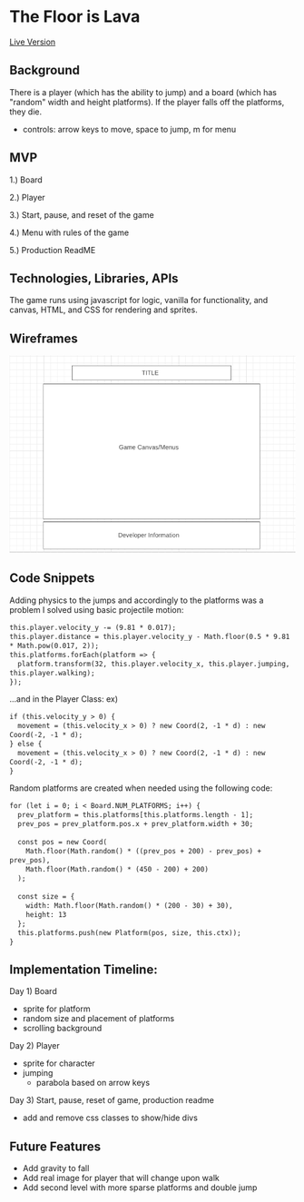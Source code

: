 # The Floor is Lava

<a href="https://github.com/rweir4/TheFloorIsLava">Live Version</a>

## Background
There is a player (which has the ability to jump) and a board (which has "random" width and height platforms). If the player falls off the platforms, they die.
 - controls: arrow keys to move, space to jump, m for menu

## MVP
1.) Board

2.) Player

3.) Start, pause, and reset of the game

4.) Menu with rules of the game

5.) Production ReadME

## Technologies, Libraries, APIs
The game runs using javascript for logic, vanilla for functionality, and canvas, HTML, and CSS for rendering and sprites.

## Wireframes
<img src="assets/images/wireframe.png">

## Code Snippets

Adding physics to the jumps and accordingly to the platforms was a problem I solved using basic projectile motion:

    this.player.velocity_y -= (9.81 * 0.017);
    this.player.distance = this.player.velocity_y - Math.floor(0.5 * 9.81 * Math.pow(0.017, 2));
    this.platforms.forEach(platform => {
      platform.transform(32, this.player.velocity_x, this.player.jumping, this.player.walking);
    });

...and in the Player Class:
  ex)

    if (this.velocity_y > 0) {
      movement = (this.velocity_x > 0) ? new Coord(2, -1 * d) : new Coord(-2, -1 * d);
    } else {
      movement = (this.velocity_x > 0) ? new Coord(2, -1 * d) : new Coord(-2, -1 * d);
    }

Random platforms are created when needed using the following code:

    for (let i = 0; i < Board.NUM_PLATFORMS; i++) {
      prev_platform = this.platforms[this.platforms.length - 1];
      prev_pos = prev_platform.pos.x + prev_platform.width + 30;

      const pos = new Coord(
        Math.floor(Math.random() * ((prev_pos + 200) - prev_pos) + prev_pos),
        Math.floor(Math.random() * (450 - 200) + 200)
      );

      const size = {
        width: Math.floor(Math.random() * (200 - 30) + 30),
        height: 13
      };
      this.platforms.push(new Platform(pos, size, this.ctx));
    }

## Implementation Timeline:

Day 1) Board
  - sprite for platform
  - random size and placement of platforms
  - scrolling background

Day 2) Player
 - sprite for character
 - jumping
   - parabola based on arrow keys

Day 3) Start, pause, reset of game, production readme
 - add and remove css classes to show/hide divs

 ## Future Features

 - Add gravity to fall
 - Add real image for player that will change upon walk
 - Add second level with more sparse platforms and double jump
